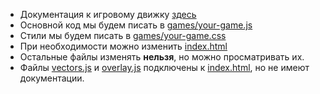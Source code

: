 - Документация к игровому движку [здесь](docs/index.html "Документация")
- Основной код мы будем писать в [games/your-game.js](games/your-game.js)
- Стили мы будем писать в [games/your-game.css](games/your-game.css)
- При необходимости можно изменить [index.html](index.html)
- Остальные файлы изменять **нельзя**, но можно просматривать их.
- Файлы [vectors.js](vectors.js) и [overlay.js](overlay.js)
  подключены к [index.html](index.html), но не имеют документации.
